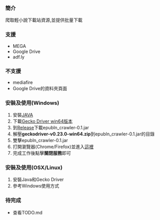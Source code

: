 ### 簡介
爬取輕小說下載站資源,並提供批量下載

### 支援
- MEGA
- Google Drive
- adf.ly

### 不支援
- mediafire
- Google Drive的資料夾頁面

### 安裝及使用(Windows)
1. 安裝[JAVA](https://www.java.com/zh_TW/)
2. 下載[Gecko Driver win64版本](https://github.com/mozilla/geckodriver/releases)
3. 到[Release](https://github.com/phillui-37/epubln_crawler/releases)下載epubln_crawler-0.1.jar
4. 解壓**geckodriver-v0.23.0-win64.zip**到epubln_crawler-0.1.jar的目錄
5. 雙擊epubln_crawler-0.1.jar
6. 打開瀏覽器(Chrome/Firefox)並進入[這裡](http://localhost:8080)
7. 完成工作後點擊**關閉服務**即可

### 安裝及使用(OSX/Linux)
1. 安裝Java和Gecko Driver
2. 參考Windows使用方式

### 待完成
- 查看TODO.md